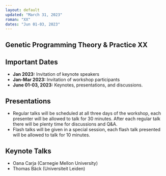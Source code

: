 ```yaml
---
layout: default
updated: "March 31, 2023"
roman: "XX"
dates: "Jun 01-03, 2023"
---
```


## Genetic Programming Theory & Practice XX


## Important Dates

- **Jan 2023:** Invitation of keynote speakers
- **Jan-Mar 2023:** Invitation of workshop participants
- **June 01-03, 2023:** Keynotes, presentations, and discussions.

## Presentations
- Regular talks will be scheduled at all three days of the workshop, each presenter will be allowed to talk for 30 minutes. After each regular talk there will be plenty time for discussions and Q&A.
- Flash talks will be given in a special session, each flash talk presented will be allowed to talk for 10 minutes.

## Keynote Talks
- Oana Carja (Carnegie Mellon University)
- Thomas Bäck (Universiteit Leiden)

